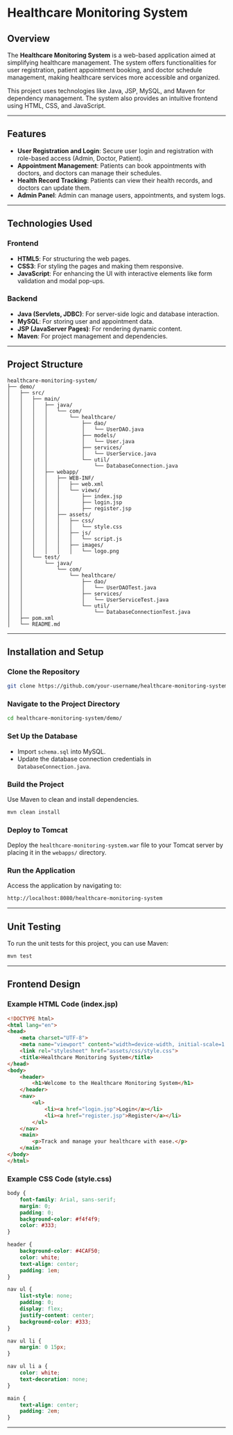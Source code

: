 
# Healthcare Monitoring System

## Overview

The **Healthcare Monitoring System** is a web-based application aimed at simplifying healthcare management. The system offers functionalities for user registration, patient appointment booking, and doctor schedule management, making healthcare services more accessible and organized.

This project uses technologies like Java, JSP, MySQL, and Maven for dependency management. The system also provides an intuitive frontend using HTML, CSS, and JavaScript.

---

## Features

- **User Registration and Login**: Secure user login and registration with role-based access (Admin, Doctor, Patient).
- **Appointment Management**: Patients can book appointments with doctors, and doctors can manage their schedules.
- **Health Record Tracking**: Patients can view their health records, and doctors can update them.
- **Admin Panel**: Admin can manage users, appointments, and system logs.
  
---

## Technologies Used

### Frontend
- **HTML5**: For structuring the web pages.
- **CSS3**: For styling the pages and making them responsive.
- **JavaScript**: For enhancing the UI with interactive elements like form validation and modal pop-ups.

### Backend
- **Java (Servlets, JDBC)**: For server-side logic and database interaction.
- **MySQL**: For storing user and appointment data.
- **JSP (JavaServer Pages)**: For rendering dynamic content.
- **Maven**: For project management and dependencies.

---

## Project Structure

```
healthcare-monitoring-system/
├── demo/
│   ├── src/
│   │   ├── main/
│   │   │   ├── java/
│   │   │   │   └── com/
│   │   │   │       └── healthcare/
│   │   │   │           ├── dao/
│   │   │   │           │   └── UserDAO.java
│   │   │   │           ├── models/
│   │   │   │           │   └── User.java
│   │   │   │           ├── services/
│   │   │   │           │   └── UserService.java
│   │   │   │           └── util/
│   │   │   │               └── DatabaseConnection.java
│   │   │   ├── webapp/
│   │   │   │   ├── WEB-INF/
│   │   │   │   │   ├── web.xml
│   │   │   │   │   └── views/
│   │   │   │   │       ├── index.jsp
│   │   │   │   │       ├── login.jsp
│   │   │   │   │       ├── register.jsp
│   │   │   │   ├── assets/
│   │   │   │   │   ├── css/
│   │   │   │   │   │   └── style.css
│   │   │   │   │   ├── js/
│   │   │   │   │   │   └── script.js
│   │   │   │   │   ├── images/
│   │   │   │   │   │   └── logo.png
│   │   └── test/
│   │       └── java/
│   │           └── com/
│   │               └── healthcare/
│   │                   ├── dao/
│   │                   │   └── UserDAOTest.java
│   │                   ├── services/
│   │                   │   └── UserServiceTest.java
│   │                   └── util/
│   │                       └── DatabaseConnectionTest.java
│   ├── pom.xml
│   └── README.md
```

---

## Installation and Setup

### Clone the Repository

```bash
git clone https://github.com/your-username/healthcare-monitoring-system.git
```

### Navigate to the Project Directory

```bash
cd healthcare-monitoring-system/demo/
```

### Set Up the Database

- Import `schema.sql` into MySQL.
- Update the database connection credentials in `DatabaseConnection.java`.

### Build the Project

Use Maven to clean and install dependencies.

```bash
mvn clean install
```

### Deploy to Tomcat

Deploy the `healthcare-monitoring-system.war` file to your Tomcat server by placing it in the `webapps/` directory.

### Run the Application

Access the application by navigating to:

```bash
http://localhost:8080/healthcare-monitoring-system
```

---

## Unit Testing

To run the unit tests for this project, you can use Maven:

```bash
mvn test
```

---

## Frontend Design

### Example HTML Code (index.jsp)

```html
<!DOCTYPE html>
<html lang="en">
<head>
    <meta charset="UTF-8">
    <meta name="viewport" content="width=device-width, initial-scale=1.0">
    <link rel="stylesheet" href="assets/css/style.css">
    <title>Healthcare Monitoring System</title>
</head>
<body>
    <header>
        <h1>Welcome to the Healthcare Monitoring System</h1>
    </header>
    <nav>
        <ul>
            <li><a href="login.jsp">Login</a></li>
            <li><a href="register.jsp">Register</a></li>
        </ul>
    </nav>
    <main>
        <p>Track and manage your healthcare with ease.</p>
    </main>
</body>
</html>
```

### Example CSS Code (style.css)

```css
body {
    font-family: Arial, sans-serif;
    margin: 0;
    padding: 0;
    background-color: #f4f4f9;
    color: #333;
}

header {
    background-color: #4CAF50;
    color: white;
    text-align: center;
    padding: 1em;
}

nav ul {
    list-style: none;
    padding: 0;
    display: flex;
    justify-content: center;
    background-color: #333;
}

nav ul li {
    margin: 0 15px;
}

nav ul li a {
    color: white;
    text-decoration: none;
}

main {
    text-align: center;
    padding: 2em;
}
```

---

